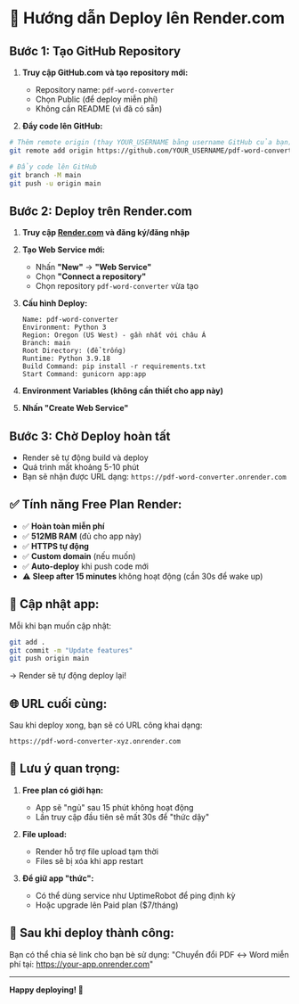 # 🚀 Hướng dẫn Deploy lên Render.com

## Bước 1: Tạo GitHub Repository

1. **Truy cập GitHub.com và tạo repository mới:**
   - Repository name: `pdf-word-converter`
   - Chọn Public (để deploy miễn phí)
   - Không cần README (vì đã có sẵn)

2. **Đẩy code lên GitHub:**
```bash
# Thêm remote origin (thay YOUR_USERNAME bằng username GitHub của bạn)
git remote add origin https://github.com/YOUR_USERNAME/pdf-word-converter.git

# Đẩy code lên GitHub
git branch -M main
git push -u origin main
```

## Bước 2: Deploy trên Render.com

1. **Truy cập [Render.com](https://render.com) và đăng ký/đăng nhập**

2. **Tạo Web Service mới:**
   - Nhấn **"New"** → **"Web Service"**
   - Chọn **"Connect a repository"**
   - Chọn repository `pdf-word-converter` vừa tạo

3. **Cấu hình Deploy:**
   ```
   Name: pdf-word-converter
   Environment: Python 3
   Region: Oregon (US West) - gần nhất với châu Á
   Branch: main
   Root Directory: (để trống)
   Runtime: Python 3.9.18
   Build Command: pip install -r requirements.txt
   Start Command: gunicorn app:app
   ```

4. **Environment Variables (không cần thiết cho app này)**

5. **Nhấn "Create Web Service"**

## Bước 3: Chờ Deploy hoàn tất

- Render sẽ tự động build và deploy
- Quá trình mất khoảng 5-10 phút
- Bạn sẽ nhận được URL dạng: `https://pdf-word-converter.onrender.com`

## ✅ **Tính năng Free Plan Render:**

- ✅ **Hoàn toàn miễn phí**
- ✅ **512MB RAM** (đủ cho app này)
- ✅ **HTTPS tự động**
- ✅ **Custom domain** (nếu muốn)
- ✅ **Auto-deploy** khi push code mới
- ⚠️ **Sleep after 15 minutes** không hoạt động (cần 30s để wake up)

## 🔄 **Cập nhật app:**

Mỗi khi bạn muốn cập nhật:
```bash
git add .
git commit -m "Update features"
git push origin main
```
→ Render sẽ tự động deploy lại!

## 🌐 **URL cuối cùng:**

Sau khi deploy xong, bạn sẽ có URL công khai dạng:
```
https://pdf-word-converter-xyz.onrender.com
```

## 🎯 **Lưu ý quan trọng:**

1. **Free plan có giới hạn:**
   - App sẽ "ngủ" sau 15 phút không hoạt động
   - Lần truy cập đầu tiên sẽ mất 30s để "thức dậy"

2. **File upload:**
   - Render hỗ trợ file upload tạm thời
   - Files sẽ bị xóa khi app restart

3. **Để giữ app "thức":** 
   - Có thể dùng service như UptimeRobot để ping định kỳ
   - Hoặc upgrade lên Paid plan ($7/tháng)

## 🚀 **Sau khi deploy thành công:**

Bạn có thể chia sẻ link cho bạn bè sử dụng:
"Chuyển đổi PDF ↔ Word miễn phí tại: https://your-app.onrender.com"

---

**Happy deploying! 🎉**
